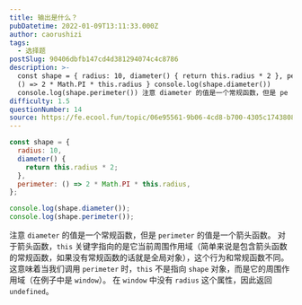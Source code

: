 ```yaml
---
title: 输出是什么？
pubDatetime: 2022-01-09T13:11:33.000Z
author: caorushizi
tags:
  - 选择题
postSlug: 90406dbfb147cd4d381294074c4c8786
description: >-
  const shape = { radius: 10, diameter() { return this.radius * 2 }, perimeter:
  () => 2 * Math.PI * this.radius } console.log(shape.diameter())
  console.log(shape.perimeter()) 注意 diameter 的值是一个常规函数，但是 pe
difficulty: 1.5
questionNumber: 14
source: https://fe.ecool.fun/topic/06e95561-9b06-4cd8-b700-4305c1743808
---
```


```javascript
const shape = {
  radius: 10,
  diameter() {
    return this.radius * 2;
  },
  perimeter: () => 2 * Math.PI * this.radius,
};

console.log(shape.diameter());
console.log(shape.perimeter());
```

注意 `diameter` 的值是一个常规函数，但是 `perimeter` 的值是一个箭头函数。
对于箭头函数，`this` 关键字指向的是它当前周围作用域（简单来说是包含箭头函数的常规函数，如果没有常规函数的话就是全局对象），这个行为和常规函数不同。这意味着当我们调用 `perimeter` 时，`this` 不是指向 `shape` 对象，而是它的周围作用域（在例子中是 `window`）。
在 `window` 中没有 `radius` 这个属性，因此返回 `undefined`。
